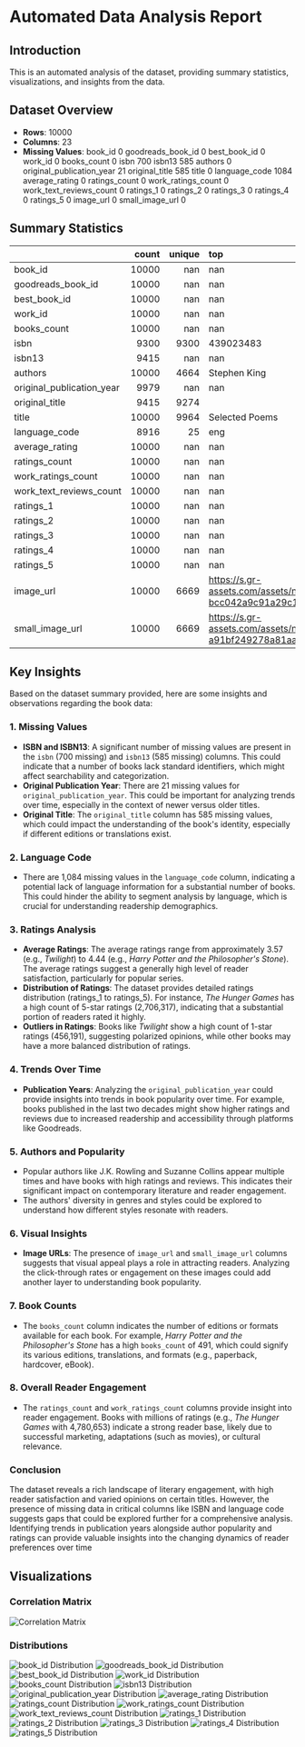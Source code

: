 
# Automated Data Analysis Report

## Introduction
This is an automated analysis of the dataset, providing summary statistics, visualizations, and insights from the data.

## Dataset Overview
- **Rows**: 10000
- **Columns**: 23
- **Missing Values**:
book_id                         0
goodreads_book_id               0
best_book_id                    0
work_id                         0
books_count                     0
isbn                          700
isbn13                        585
authors                         0
original_publication_year      21
original_title                585
title                           0
language_code                1084
average_rating                  0
ratings_count                   0
work_ratings_count              0
work_text_reviews_count         0
ratings_1                       0
ratings_2                       0
ratings_3                       0
ratings_4                       0
ratings_5                       0
image_url                       0
small_image_url                 0

## Summary Statistics
|                           |   count |   unique | top                                                                                      |   freq |            mean |              std |            min |             25% |              50% |             75% |              max |
|:--------------------------|--------:|---------:|:-----------------------------------------------------------------------------------------|-------:|----------------:|-----------------:|---------------:|----------------:|-----------------:|----------------:|-----------------:|
| book_id                   |   10000 |      nan | nan                                                                                      |    nan |  5000.5         |   2886.9         |     1          |  2500.75        |   5000.5         |  7500.25        |  10000           |
| goodreads_book_id         |   10000 |      nan | nan                                                                                      |    nan |     5.2647e+06  |      7.57546e+06 |     1          | 46275.8         | 394966           |     9.38223e+06 |      3.32886e+07 |
| best_book_id              |   10000 |      nan | nan                                                                                      |    nan |     5.47121e+06 |      7.82733e+06 |     1          | 47911.8         | 425124           |     9.63611e+06 |      3.55342e+07 |
| work_id                   |   10000 |      nan | nan                                                                                      |    nan |     8.64618e+06 |      1.17511e+07 |    87          |     1.00884e+06 |      2.71952e+06 |     1.45177e+07 |      5.63996e+07 |
| books_count               |   10000 |      nan | nan                                                                                      |    nan |    75.7127      |    170.471       |     1          |    23           |     40           |    67           |   3455           |
| isbn                      |    9300 |     9300 | 439023483                                                                                |      1 |   nan           |    nan           |   nan          |   nan           |    nan           |   nan           |    nan           |
| isbn13                    |    9415 |      nan | nan                                                                                      |    nan |     9.75504e+12 |      4.42862e+11 |     1.9517e+08 |     9.78032e+12 |      9.78045e+12 |     9.78083e+12 |      9.79001e+12 |
| authors                   |   10000 |     4664 | Stephen King                                                                             |     60 |   nan           |    nan           |   nan          |   nan           |    nan           |   nan           |    nan           |
| original_publication_year |    9979 |      nan | nan                                                                                      |    nan |  1981.99        |    152.577       | -1750          |  1990           |   2004           |  2011           |   2017           |
| original_title            |    9415 |     9274 |                                                                                          |      5 |   nan           |    nan           |   nan          |   nan           |    nan           |   nan           |    nan           |
| title                     |   10000 |     9964 | Selected Poems                                                                           |      4 |   nan           |    nan           |   nan          |   nan           |    nan           |   nan           |    nan           |
| language_code             |    8916 |       25 | eng                                                                                      |   6341 |   nan           |    nan           |   nan          |   nan           |    nan           |   nan           |    nan           |
| average_rating            |   10000 |      nan | nan                                                                                      |    nan |     4.00219     |      0.254427    |     2.47       |     3.85        |      4.02        |     4.18        |      4.82        |
| ratings_count             |   10000 |      nan | nan                                                                                      |    nan | 54001.2         | 157370           |  2716          | 13568.8         |  21155.5         | 41053.5         |      4.78065e+06 |
| work_ratings_count        |   10000 |      nan | nan                                                                                      |    nan | 59687.3         | 167804           |  5510          | 15438.8         |  23832.5         | 45915           |      4.94236e+06 |
| work_text_reviews_count   |   10000 |      nan | nan                                                                                      |    nan |  2919.96        |   6124.38        |     3          |   694           |   1402           |  2744.25        | 155254           |
| ratings_1                 |   10000 |      nan | nan                                                                                      |    nan |  1345.04        |   6635.63        |    11          |   196           |    391           |   885           | 456191           |
| ratings_2                 |   10000 |      nan | nan                                                                                      |    nan |  3110.89        |   9717.12        |    30          |   656           |   1163           |  2353.25        | 436802           |
| ratings_3                 |   10000 |      nan | nan                                                                                      |    nan | 11475.9         |  28546.4         |   323          |  3112           |   4894           |  9287           | 793319           |
| ratings_4                 |   10000 |      nan | nan                                                                                      |    nan | 19965.7         |  51447.4         |   750          |  5405.75        |   8269.5         | 16023.5         |      1.4813e+06  |
| ratings_5                 |   10000 |      nan | nan                                                                                      |    nan | 23789.8         |  79768.9         |   754          |  5334           |   8836           | 17304.5         |      3.01154e+06 |
| image_url                 |   10000 |     6669 | https://s.gr-assets.com/assets/nophoto/book/111x148-bcc042a9c91a29c1d680899eff700a03.png |   3332 |   nan           |    nan           |   nan          |   nan           |    nan           |   nan           |    nan           |
| small_image_url           |   10000 |     6669 | https://s.gr-assets.com/assets/nophoto/book/50x75-a91bf249278a81aabab721ef782c4a74.png   |   3332 |   nan           |    nan           |   nan          |   nan           |    nan           |   nan           |    nan           |

## Key Insights
Based on the dataset summary provided, here are some insights and observations regarding the book data:

### 1. **Missing Values**
- **ISBN and ISBN13**: A significant number of missing values are present in the `isbn` (700 missing) and `isbn13` (585 missing) columns. This could indicate that a number of books lack standard identifiers, which might affect searchability and categorization.
- **Original Publication Year**: There are 21 missing values for `original_publication_year`. This could be important for analyzing trends over time, especially in the context of newer versus older titles.
- **Original Title**: The `original_title` column has 585 missing values, which could impact the understanding of the book's identity, especially if different editions or translations exist.

### 2. **Language Code**
- There are 1,084 missing values in the `language_code` column, indicating a potential lack of language information for a substantial number of books. This could hinder the ability to segment analysis by language, which is crucial for understanding readership demographics.

### 3. **Ratings Analysis**
- **Average Ratings**: The average ratings range from approximately 3.57 (e.g., *Twilight*) to 4.44 (e.g., *Harry Potter and the Philosopher's Stone*). The average ratings suggest a generally high level of reader satisfaction, particularly for popular series.
- **Distribution of Ratings**: The dataset provides detailed ratings distribution (ratings_1 to ratings_5). For instance, *The Hunger Games* has a high count of 5-star ratings (2,706,317), indicating that a substantial portion of readers rated it highly.
- **Outliers in Ratings**: Books like *Twilight* show a high count of 1-star ratings (456,191), suggesting polarized opinions, while other books may have a more balanced distribution of ratings.

### 4. **Trends Over Time**
- **Publication Years**: Analyzing the `original_publication_year` could provide insights into trends in book popularity over time. For example, books published in the last two decades might show higher ratings and reviews due to increased readership and accessibility through platforms like Goodreads.
  
### 5. **Authors and Popularity**
- Popular authors like J.K. Rowling and Suzanne Collins appear multiple times and have books with high ratings and reviews. This indicates their significant impact on contemporary literature and reader engagement.
- The authors' diversity in genres and styles could be explored to understand how different styles resonate with readers.

### 6. **Visual Insights**
- **Image URLs**: The presence of `image_url` and `small_image_url` columns suggests that visual appeal plays a role in attracting readers. Analyzing the click-through rates or engagement on these images could add another layer to understanding book popularity.

### 7. **Book Counts**
- The `books_count` column indicates the number of editions or formats available for each book. For example, *Harry Potter and the Philosopher's Stone* has a high `books_count` of 491, which could signify its various editions, translations, and formats (e.g., paperback, hardcover, eBook).

### 8. **Overall Reader Engagement**
- The `ratings_count` and `work_ratings_count` columns provide insight into reader engagement. Books with millions of ratings (e.g., *The Hunger Games* with 4,780,653) indicate a strong reader base, likely due to successful marketing, adaptations (such as movies), or cultural relevance.

### Conclusion
The dataset reveals a rich landscape of literary engagement, with high reader satisfaction and varied opinions on certain titles. However, the presence of missing data in critical columns like ISBN and language code suggests gaps that could be explored further for a comprehensive analysis. Identifying trends in publication years alongside author popularity and ratings can provide valuable insights into the changing dynamics of reader preferences over time

## Visualizations
### Correlation Matrix
![Correlation Matrix](correlation_matrix.png)

### Distributions
![book_id Distribution](book_id_distribution.png)
![goodreads_book_id Distribution](goodreads_book_id_distribution.png)
![best_book_id Distribution](best_book_id_distribution.png)
![work_id Distribution](work_id_distribution.png)
![books_count Distribution](books_count_distribution.png)
![isbn13 Distribution](isbn13_distribution.png)
![original_publication_year Distribution](original_publication_year_distribution.png)
![average_rating Distribution](average_rating_distribution.png)
![ratings_count Distribution](ratings_count_distribution.png)
![work_ratings_count Distribution](work_ratings_count_distribution.png)
![work_text_reviews_count Distribution](work_text_reviews_count_distribution.png)
![ratings_1 Distribution](ratings_1_distribution.png)
![ratings_2 Distribution](ratings_2_distribution.png)
![ratings_3 Distribution](ratings_3_distribution.png)
![ratings_4 Distribution](ratings_4_distribution.png)
![ratings_5 Distribution](ratings_5_distribution.png)
